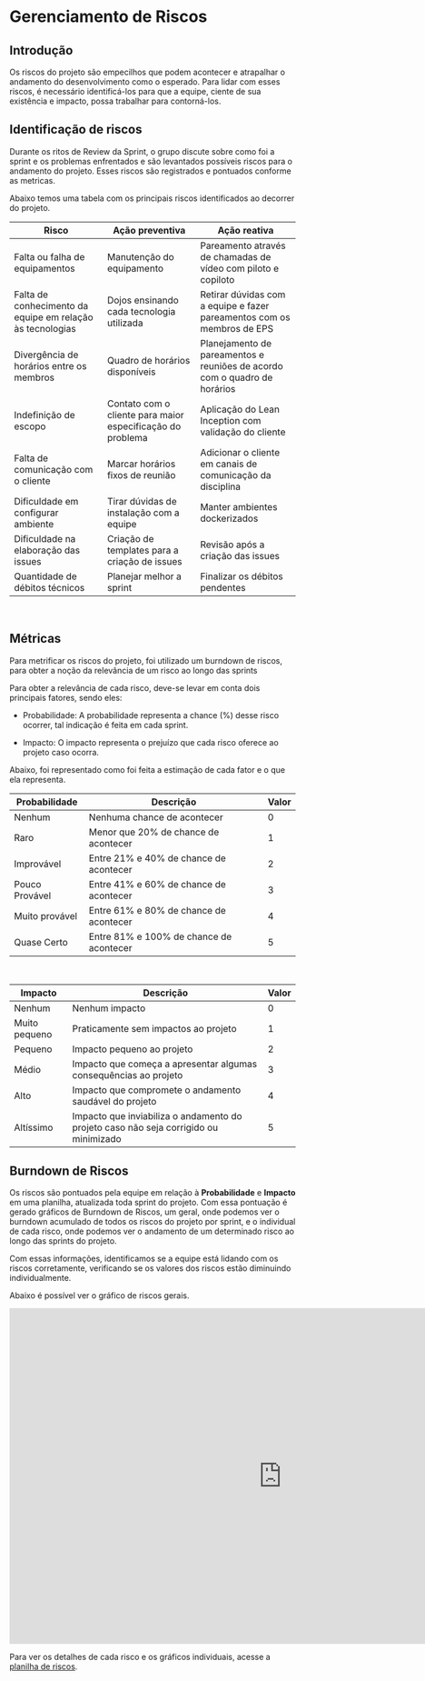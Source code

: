 # Gerenciamento de Riscos

## Introdução

Os riscos do projeto são empecilhos que podem acontecer e atrapalhar o andamento do desenvolvimento como o esperado. Para lidar com esses riscos, é necessário identificá-los para que a equipe, ciente de sua existência e impacto, possa trabalhar para contorná-los.

## Identificação de riscos

Durante os ritos de Review da Sprint, o grupo discute sobre como foi a sprint e os problemas enfrentados e são levantados possíveis riscos para o andamento do projeto. Esses riscos são registrados e pontuados conforme as metricas.

Abaixo temos uma tabela com os principais riscos identificados ao decorrer do projeto.

| Risco | Ação preventiva | Ação reativa |
| -- | -- | -- |
| Falta ou falha de equipamentos | Manutenção do equipamento | Pareamento através de chamadas de vídeo com piloto e copiloto|
| Falta de conhecimento da equipe em relação às tecnologias | Dojos ensinando cada tecnologia utilizada | Retirar dúvidas com a equipe e fazer pareamentos com os membros de EPS |
| Divergência de horários entre os membros | Quadro de horários disponíveis | Planejamento de pareamentos e reuniões de acordo com o quadro de horários |
| Indefinição de escopo | Contato com o cliente para maior especificação do problema | Aplicação do Lean Inception com validação do cliente |
| Falta de comunicação com o cliente | Marcar horários fixos de reunião | Adicionar o cliente em canais de comunicação da disciplina |
| Dificuldade em configurar ambiente | Tirar dúvidas de instalação com a equipe | Manter ambientes dockerizados |
| Dificuldade na elaboração das issues | Criação de templates para a criação de issues | Revisão após a criação das issues |
| Quantidade de débitos técnicos | Planejar melhor a sprint | Finalizar os débitos pendentes|

<br>

## Métricas

Para metrificar os riscos do projeto, foi utilizado um burndown de riscos, para obter a noção da relevância de um risco ao longo das sprints

Para obter a relevância de cada risco, deve-se levar em conta dois principais fatores, sendo eles:

- Probabilidade: A probabilidade representa a chance (%) desse risco ocorrer, tal indicação é feita em cada sprint.

- Impacto: O impacto representa o prejuízo que cada risco oferece ao projeto caso ocorra.

Abaixo, foi representado como foi feita a estimação de cada fator e o que ela representa.

|Probabilidade|Descrição|Valor|
|--|--|--|
|Nenhum|Nenhuma chance de acontecer|0|
Raro|Menor que 20% de chance de acontecer|1|
Improvável|Entre 21% e 40% de chance de acontecer|2|
Pouco Provável|Entre 41% e 60% de chance de acontecer|3|
Muito provável|Entre 61% e 80% de chance de acontecer|4|
Quase Certo|Entre 81% e 100% de chance de acontecer|5|

<br>

|Impacto|Descrição|Valor|
|--|--|--|
|Nenhum|Nenhum impacto|0|
Muito pequeno|Praticamente sem impactos ao projeto|1|
Pequeno|Impacto pequeno ao projeto|2|
Médio|Impacto que começa a apresentar algumas consequências ao projeto|3|
Alto|Impacto que compromete o andamento saudável do projeto|4|
Altíssimo|Impacto que inviabiliza o andamento do projeto caso não seja corrigido ou minimizado|5|

## Burndown de Riscos

Os riscos são pontuados pela equipe em relação à **Probabilidade** e **Impacto** em uma planilha, atualizada toda sprint do projeto. Com essa pontuação é gerado gráficos de Burndown de Riscos, um geral, onde podemos ver o burndown acumulado de todos os riscos do projeto por sprint, e o individual de cada risco, onde podemos ver o andamento de um determinado risco ao longo das sprints do projeto.

Com essas informações, identificamos se a equipe está lidando com os riscos corretamente, verificando se os valores dos riscos estão diminuindo individualmente.

Abaixo é possível ver o gráfico de riscos gerais.

<iframe width="957" height="591" seamless frameborder="0" scrolling="no" src="https://docs.google.com/spreadsheets/d/e/2PACX-1vQv0rxUufxF56EyZ9Rn5ihFpOzI3R5_JqG0o2LsCroy01X92DaF5tXtVKESXDxQS3g271G7Z-KAM4QG/pubchart?oid=1162260752&amp;format=interactive"></iframe>

Para ver os detalhes de cada risco e os gráficos individuais, acesse a [planilha de riscos](https://docs.google.com/spreadsheets/d/1YzzYUVwmzwEa2fGIQ8hpaLnNWbssrnSWwQ7mpCyi3-o/edit?usp=sharing).
